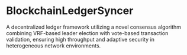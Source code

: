 # BlockchainLedgerSyncer
A decentralized ledger framework utilizing a novel consensus algorithm combining VRF-based leader election with vote-based transaction validation, ensuring high throughput and adaptive security in heterogeneous network environments.
